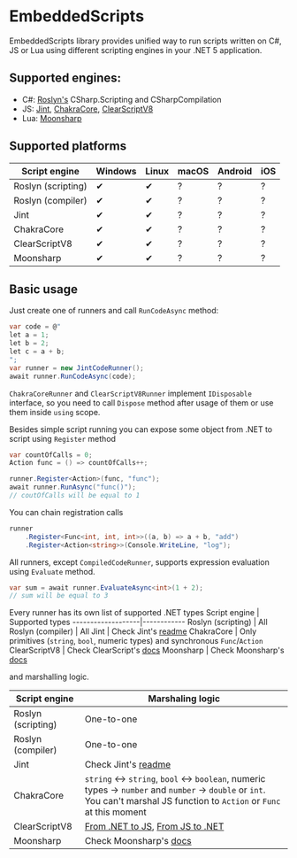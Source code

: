 EmbeddedScripts
===============
EmbeddedScripts library provides unified way to run scripts written on C#, JS or Lua using different scripting engines in your .NET 5 application.

Supported engines:
------------------
- C#: [Roslyn's](https://github.com/dotnet/roslyn) CSharp.Scripting and CSharpCompilation
- JS: [Jint](https://github.com/sebastienros/jint), [ChakraCore](https://github.com/chakra-core/ChakraCore), [ClearScriptV8](https://github.com/microsoft/ClearScript)
- Lua: [Moonsharp](https://github.com/moonsharp-devs/moonsharp)

Supported platforms
-------------------
Script engine      | Windows | Linux  | macOS | Android | iOS
-------------------|---------|--------|-------|---------|----
Roslyn (scripting) | ✔       | ✔     | ?     | ?       | ?
Roslyn (compiler)  | ✔       | ✔     | ?     | ?       | ?
Jint               | ✔       | ✔     | ?     | ?       | ?
ChakraCore         | ✔       | ✔     | ?     | ?       | ?
ClearScriptV8      | ✔       | ✔     | ?     | ?       | ?
Moonsharp          | ✔       | ✔     | ?     | ?       | ?

Basic usage
-----------
Just create one of runners and call `RunCodeAsync` method:
```c#
var code = @"
let a = 1;
let b = 2;
let c = a + b;
";
var runner = new JintCodeRunner();
await runner.RunCodeAsync(code);
```
`ChakraCoreRunner` and `ClearScriptV8Runner` implement `IDisposable` interface, so you need to call `Dispose` method 
after usage of them or use them inside `using` scope.

Besides simple script running you can expose some object from .NET to script using `Register` method
```c#
var countOfCalls = 0;
Action func = () => countOfCalls++;

runner.Register<Action>(func, "func");
await runner.RunAsync("func()");
// coutOfCalls will be equal to 1
```

You can chain registration calls
```c#
runner
    .Register<Func<int, int, int>>((a, b) => a + b, "add")
    .Register<Action<string>>(Console.WriteLine, "log");
```

All runners, except `CompiledCodeRunner`, supports expression evaluation using `Evaluate` method.
```c#
var sum = await runner.EvaluateAsync<int>(1 + 2);
// sum will be equal to 3
```

Every runner has its own list of supported .NET types
Script engine      | Supported types
-------------------|------------
Roslyn (scripting) | All
Roslyn (compiler)  | All
Jint               | Check Jint's [readme](https://github.com/sebastienros/jint/blob/main/README.md#net-interoperability)
ChakraCore         | Only primitives (`string`, `bool`, numeric types) and synchronous `Func`/`Action`
ClearScriptV8      | Check ClearScript's [docs](https://microsoft.github.io/ClearScript/Reference/html/M_Microsoft_ClearScript_ScriptEngine_AddHostObject.htm)
Moonsharp          | Check Moonsharp's [docs](https://www.moonsharp.org/objects.html)

and marshalling logic.

Script engine      | Marshaling logic
-------------------|------------
Roslyn (scripting) | One-to-one
Roslyn (compiler)  | One-to-one
Jint               | Check Jint's [readme](https://github.com/sebastienros/jint/blob/main/README.md#net-interoperability)
ChakraCore         | `string` <-> `string`, `bool` <-> `boolean`, numeric types -> `number` and `number` -> `double` or `int`. You can't marshal JS function to `Action` or `Func` at this moment
ClearScriptV8      | [From .NET to JS](https://microsoft.github.io/ClearScript/Reference/html/M_Microsoft_ClearScript_ScriptEngine_AddHostObject.htm), [From JS to .NET](https://microsoft.github.io/ClearScript/Reference/html/M_Microsoft_ClearScript_ScriptEngine_Evaluate_2.htm)
Moonsharp          | Check Moonsharp's [docs](https://www.moonsharp.org/mapping.html)

